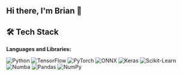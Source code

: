 ## Hi there, I'm Brian 👋


## 🛠️ Tech Stack

**Languages and Libraries:**

![Python](https://img.shields.io/badge/Python-3776AB?style=for-the-badge&logo=python&logoColor=white)
![TensorFlow](https://img.shields.io/badge/TensorFlow-FF6F00?style=for-the-badge&logo=tensorflow&logoColor=white)
![PyTorch](https://img.shields.io/badge/PyTorch-EE4C2C?style=for-the-badge&logo=pytorch&logoColor=white)
![ONNX](https://img.shields.io/badge/ONNX-005CED?style=for-the-badge&logo=onnx&logoColor=white)
![Keras](https://img.shields.io/badge/Keras-D00000?style=for-the-badge&logo=keras&logoColor=white)
![Scikit-Learn](https://img.shields.io/badge/scikit--learn-F7931E?style=for-the-badge&logo=scikit-learn&logoColor=white)
![Numba](https://img.shields.io/badge/Numba-00A3E0?style=for-the-badge&logo=numba&logoColor=white)
![Pandas](https://img.shields.io/badge/Pandas-150458?style=for-the-badge&logo=pandas&logoColor=white)
![NumPy](https://img.shields.io/badge/NumPy-013243?style=for-the-badge&logo=numpy&logoColor=white)

<!--
**subtotechnoblade/subtotechnoblade** is a ✨ _special_ ✨ repository because its `README.md` (this file) appears on your GitHub profile.

Here are some ideas to get you started:

- 🔭 I’m currently working on ...
- 🌱 I’m currently learning ...
- 👯 I’m looking to collaborate on ...
- 🤔 I’m looking for help with ...
- 💬 Ask me about ...
- 📫 How to reach me: ...
- 😄 Pronouns: ...
- ⚡ Fun fact: ...
-->
